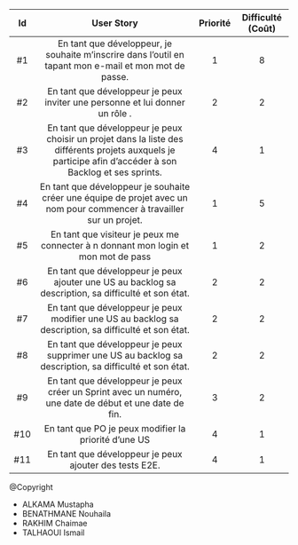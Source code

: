 ﻿
| Id |      User Story      |  Priorité |  Difficulté (Coût) |
|:--:|:----------------------------------------------------------------------------:|:-:|:-:|
| #1 | En tant que développeur, je souhaite m’inscrire dans l’outil en tapant mon e-mail et mon mot de passe. | 1 | 8 |
| #2 | En tant que développeur je peux inviter une personne et lui donner un rôle . | 2 | 2 |
| #3 | En tant que développeur je peux choisir un projet dans la liste des différents projets auxquels je participe afin d’accéder à son Backlog et ses sprints.  | 4 | 1 | 
| #4 | En tant que développeur je souhaite créer une équipe de projet avec un nom pour commencer à travailler sur un projet. | 1 | 5 | 
| #5 | En tant que visiteur je peux me connecter à n donnant mon login et mon mot de pass | 1 | 2 | 
| #6 | En tant que développeur je peux ajouter une US au backlog sa description, sa difficulté et son état. | 2 | 2 | 
| #7 | En tant que développeur je peux modifier une US au backlog sa description, sa difficulté et son état. | 2 | 2 | 
| #8 | En tant que développeur je peux supprimer une US au backlog sa description, sa difficulté et son état. | 2 | 2 | 
| #9 | En tant que développeur je peux créer un Sprint avec un numéro, une date de début et une date de fin.  | 3 | 2 | 
| #10 | En tant que PO je peux modifier la priorité d’une US | 4 | 1 |
| #11| En tant que développeur je peux ajouter des tests E2E. | 4 | 1 |




 @Copyright

* ALKAMA Mustapha
* BENATHMANE Nouhaila
* RAKHIM Chaimae
* TALHAOUI Ismail
